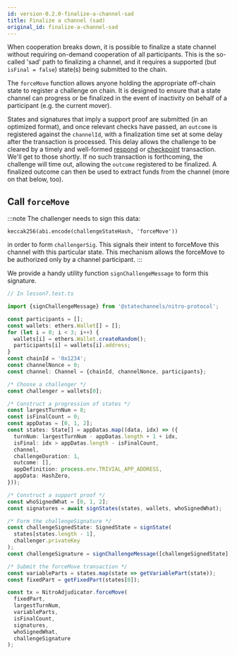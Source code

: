```yaml
---
id: version-0.2.0-finalize-a-channel-sad
title: Finalize a channel (sad)
original_id: finalize-a-channel-sad
---
```


When cooperation breaks down, it is possible to finalize a state channel without requiring on-demand cooperation of all participants. This is the so-called 'sad' path to finalizing a channel, and it requires a supported (but `isFinal = false`) state(s) being submitted to the chain.

The `forceMove` function allows anyone holding the appropriate off-chain state to register a challenge on chain. It is designed to ensure that a state channel can progress or be finalized in the event of inactivity on behalf of a participant (e.g. the current mover).

States and signatures that imply a support proof are submitted (in an optimized format), and once relevant checks have passed, an `outcome` is registered against the `channelId`, with a finalization time set at some delay after the transaction is processed. This delay allows the challenge to be cleared by a timely and well-formed [respond](./clear-a-challenge#call-respond) or [checkpoint](./clear-a-challenge#call-checkpoint) transaction. We'll get to those shortly. If no such transaction is forthcoming, the challenge will time out, allowing the `outcome` registered to be finalized. A finalized outcome can then be used to extract funds from the channel (more on that below, too).

## Call `forceMove`

:::note
The challenger needs to sign this data:

```
keccak256(abi.encode(challengeStateHash, 'forceMove'))
```

in order to form `challengerSig`. This signals their intent to forceMove this channel with this particular state. This mechanism allows the forceMove to be authorized only by a channel participant.
:::

We provide a handy utility function `signChallengeMessage` to form this signature.

```typescript
// In lesson7.test.ts

import {signChallengeMessage} from '@statechannels/nitro-protocol';

const participants = [];
const wallets: ethers.Wallet[] = [];
for (let i = 0; i < 3; i++) {
  wallets[i] = ethers.Wallet.createRandom();
  participants[i] = wallets[i].address;
}
const chainId = '0x1234';
const channelNonce = 0;
const channel: Channel = {chainId, channelNonce, participants};

/* Choose a challenger */
const challenger = wallets[0];

/* Construct a progression of states */
const largestTurnNum = 8;
const isFinalCount = 0;
const appDatas = [0, 1, 2];
const states: State[] = appDatas.map((data, idx) => ({
  turnNum: largestTurnNum - appDatas.length + 1 + idx,
  isFinal: idx > appDatas.length - isFinalCount,
  channel,
  challengeDuration: 1,
  outcome: [],
  appDefinition: process.env.TRIVIAL_APP_ADDRESS,
  appData: HashZero,
}));

/* Construct a support proof */
const whoSignedWhat = [0, 1, 2];
const signatures = await signStates(states, wallets, whoSignedWhat);

/* Form the challengeSignature */
const challengeSignedState: SignedState = signState(
  states[states.length - 1],
  challenger.privateKey
);
const challengeSignature = signChallengeMessage([challengeSignedState], challenger.privateKey);

/* Submit the forceMove transaction */
const variableParts = states.map(state => getVariablePart(state));
const fixedPart = getFixedPart(states[0]);

const tx = NitroAdjudicator.forceMove(
  fixedPart,
  largestTurnNum,
  variableParts,
  isFinalCount,
  signatures,
  whoSignedWhat,
  challengeSignature
);
```
